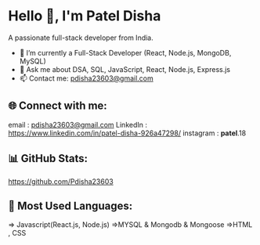 # Hello 👋, I'm Patel Disha

A passionate full-stack developer from India.

- 🌱 I’m currently a Full-Stack Developer (React, Node.js, MongoDB, MySQL)
- 💬 Ask me about DSA, SQL, JavaScript, React, Node.js, Express.js
- 📫 Contact me: pdisha23603@gmail.com

## 🌐 Connect with me:
email : pdisha23603@gmail.com
LinkedIn : https://www.linkedin.com/in/patel-disha-926a47298/
instagram : __patel__.18

## 📊 GitHub Stats:
https://github.com/Pdisha23603

## 🚀 Most Used Languages:
=> Javascript(React.js, Node.js)
=>MYSQL & Mongodb & Mongoose
=>HTML , CSS
